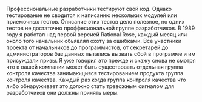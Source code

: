 Профессиональные разработчики тестируют свой код. Однако тестирование не сводится к написанию нескольких модулей или приемочных тестов.
Описание этих тестов дело полезное, но одних тестов не достаточно проффесиональной группе разработчиков.
В 1989 году я работал над первой версией Rational Rose, каждый месяц или около того начальник обьявлял охоту за ошибками.
Все участники проекта от начальников до программистов, от секретарей до администраторов баз данных пытались вызвать сбой в программе и им присуждали призы.
Я уже говорил это прежде и скажу снова не смотря что в вашей компании может быть существовать отдельная группа контроля качества занимающияся тестированием продукта группа контроля качества.
Каждый раз когда группа контроля качества что либо обнаруживает это должно стать тревожным сигналом для разработчиков они должны принять меры.